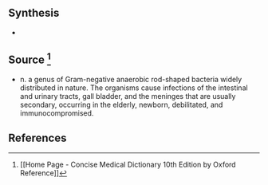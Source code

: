## Synthesis
- 
## Source [^1]
- n. a genus of Gram-negative anaerobic rod-shaped bacteria widely distributed in nature. The organisms cause infections of the intestinal and urinary tracts, gall bladder, and the meninges that are usually secondary, occurring in the elderly, newborn, debilitated, and immunocompromised.
## References

[^1]: [[Home Page - Concise Medical Dictionary 10th Edition by Oxford Reference]]